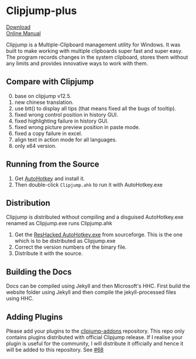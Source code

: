 # Clipjump-plus
  
[Download](https://github.com/telppa/Clipjump-plus/archive/refs/heads/master.zip)  
[Online Manual](http://clipjump.sourceforge.net/docs/)
  
Clipjump is a Multiple-Clipboard management utility for Windows.
It was built to make working with multiple clipboards super fast and super easy.
The program records changes in the system clipboard, stores them without any limits and provides innovative ways to work with them.  


## Compare with Clipjump
0. base on clipjump v12.5.
1. new chinese translation.
2. use btt() to display all tips (that means fixed all the bugs of tooltip).
3. fixed wrong control position in history GUI.
4. fixed highlighting failure in history GUI.
5. fixed wrong picture preview position in paste mode.
6. fixed a copy failure in excel.
7. align text in action mode for all languages.
8. only x64 version.


## Running from the Source
1. Get [AutoHotkey](https://www.autohotkey.com/) and install it.
2. Then double-click `Clipjump.ahk` to run it with AutoHotkey.exe


## Distribution
Clipjump is distributed without compiling and a disguised AutoHotkey.exe renamed as  Clipjump.exe runs Clipjump.ahk  
  
1. Get the [ResHacked AutoHotkey.exe](http://sourceforge.net/projects/clipjump/files/other_downloads/Clipjump_ahkExe.7z/download) from sourceforge. This is the one which is to be distributed as Clipjump.exe  
2. Correct the version numbers of the binary file.  
3. Distribute it with the source.


## Building the Docs
Docs can be compiled using Jekyll and then Microsoft's HHC. First build the website folder using Jekyll and then compile the jekyll-processed files using HHC.


## Adding Plugins
Please add your plugins to the [clipjump-addons](https://github.com/aviaryan/clipjump-addons) repository. This repo only contains plugins distributed with official Clipjump release. 
If I realise your plugin is useful for the community, I will distribute it officially and hence it will be added to this repository. See [#68](https://github.com/aviaryan/Clipjump/issues/68)
